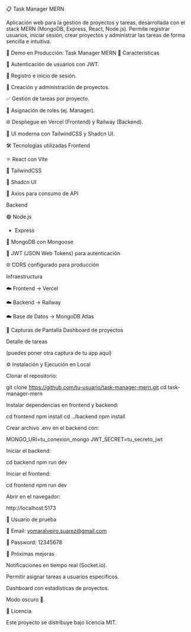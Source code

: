 📋 Task Manager MERN

Aplicación web para la gestión de proyectos y tareas, desarrollada con el stack MERN (MongoDB, Express, React, Node.js).
Permite registrar usuarios, iniciar sesión, crear proyectos y administrar las tareas de forma sencilla e intuitiva.

🔗 Demo en Producción: Task Manager MERN
🚀 Características

🔑 Autenticación de usuarios con JWT.

👤 Registro e inicio de sesión.

📂 Creación y administración de proyectos.

✅ Gestión de tareas por proyecto.

👥 Asignación de roles (ej. Manager).

🌐 Despliegue en Vercel (Frontend) y Railway (Backend).

🎨 UI moderna con TailwindCSS y Shadcn UI.

🛠️ Tecnologías utilizadas
Frontend

⚛️ React
 con Vite

🎨 TailwindCSS

🧩 Shadcn UI

🔄 Axios para consumo de API

Backend

🟢 Node.js
 + Express

🍃 MongoDB
 con Mongoose

🔐 JWT (JSON Web Tokens) para autenticación

🌐 CORS configurado para producción

Infraestructura

☁️ Frontend → Vercel

☁️ Backend → Railway

☁️ Base de Datos → MongoDB Atlas

📸 Capturas de Pantalla
Dashboard de proyectos

Detalle de tareas

(puedes poner otra captura de tu app aquí)

⚙️ Instalación y Ejecución en Local

Clonar el repositorio:

git clone https://github.com/tu-usuario/task-manager-mern.git
cd task-manager-mern


Instalar dependencias en frontend y backend:

cd frontend
npm install
cd ../backend
npm install


Crear archivo .env en el backend con:

MONGO_URI=tu_conexion_mongo
JWT_SECRET=tu_secreto_jwt


Iniciar el backend:

cd backend
npm run dev


Iniciar el frontend:

cd frontend
npm run dev


Abrir en el navegador:

http://localhost:5173

👤 Usuario de prueba

📧 Email: yomaralveiro.suarez@gmail.com

🔑 Password: 12345678

📌 Próximas mejoras

 Notificaciones en tiempo real (Socket.io).

 Permitir asignar tareas a usuarios específicos.

 Dashboard con estadísticas de proyectos.

 Modo oscuro 🌙.

📄 Licencia

Este proyecto se distribuye bajo licencia MIT.
